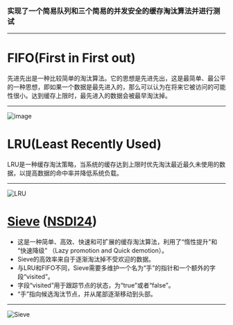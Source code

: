 ### 实现了一个简易队列和三个简易的并发安全的缓存淘汰算法并进行测试
_____________________________________________________
# FIFO(First in First out)
先进先出是一种比较简单的淘汰算法。它的思想是先进先出，这是最简单、最公平的一种思想，即如果一个数据是最先进入的，那么可以认为在将来它被访问的可能性很小。达到缓存上限时，最先进入的数据会被最早淘汰掉。
_____________________________________________________
![image](https://github.com/user-attachments/assets/048a6109-1e0a-483a-ad7a-32bc422028b5)
# LRU(Least Recently Used)
LRU是一种缓存淘汰策略，当系统的缓存达到上限时优先淘汰最近最久未使用的数据，以提高数据的命中率并降低系统负载。
_____________________________________________________
![LRU](https://github.com/user-attachments/assets/48edde87-470a-44f3-8388-10d4bdab57f6)
# [Sieve](https://cachemon.github.io/SIEVE-website/) ([NSDI24](https://www.usenix.org/conference/nsdi24/presentation/zhang-yazhuo))
- 这是一种简单、高效、快速和可扩展的缓存淘汰算法，利用了“惰性提升”和 “快速降级” （Lazy promotion and Quick demotion）。
- Sieve的高效率来自于逐渐淘汰掉不受欢迎的数据。
- 与LRU和FIFO不同，Sieve需要多维护一个名为“手”的指针和一个额外的字段“visited”。
- 字段“visited”用于跟踪节点的状态，为“true”或者“false”。
- “手”指向候选淘汰节点，并从尾部逐渐移动到头部。
_____________________________________________________
![Sieve](https://github.com/user-attachments/assets/16b51762-0c45-49be-9354-6b3782a23ce3)
